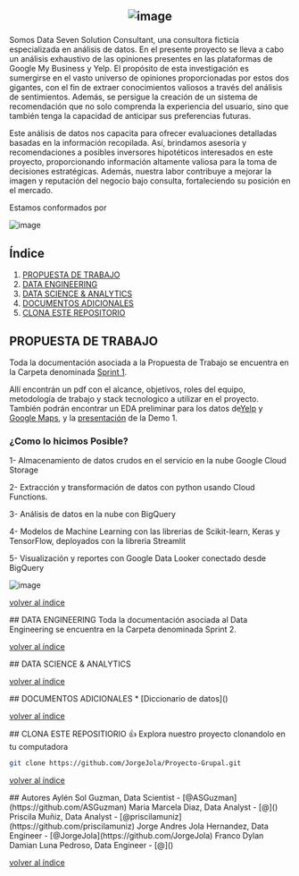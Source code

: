 <h2 align = center > 

![image](https://github.com/JorgeJola/Proyecto-Grupal/assets/113150003/b81e527a-c73c-4e82-aa8c-54688d9e7684)
 </h2>


Somos Data Seven Solution Consultant, una consultora ficticia especializada en análisis de datos. En el presente proyecto se lleva a cabo un análisis exhaustivo de las opiniones presentes en las plataformas de Google My Business y Yelp. El propósito de esta investigación es sumergirse en el vasto universo de opiniones proporcionadas por estos dos gigantes, con el fin de extraer conocimientos valiosos a través del análisis de sentimientos. Además, se persigue la creación de un sistema de recomendación que no solo comprenda la experiencia del usuario, sino que también tenga la capacidad de anticipar sus preferencias futuras.

Este análisis de datos nos capacita para ofrecer evaluaciones detalladas basadas en la información recopilada. Así, brindamos asesoría y recomendaciones a posibles inversores hipotéticos interesados en este proyecto, proporcionando información altamente valiosa para la toma de decisiones estratégicas. Además, nuestra labor contribuye a mejorar la imagen y reputación del negocio bajo consulta, fortaleciendo su posición en el mercado.

Estamos conformados por

![image](https://github.com/JorgeJola/Proyecto-Grupal/assets/113150003/c5f48ee9-9c1d-4a82-8b85-79415c09b0d9)

<div id='id0' />

## Índice
1. [PROPUESTA DE TRABAJO](#id1)
2. [DATA ENGINEERING ](#id2)
3. [DATA SCIENCE & ANALYTICS](#id3)
4. [DOCUMENTOS ADICIONALES](#id4)
5. [CLONA ESTE REPOSITORIO](#id5)


<div id='id1' />

## PROPUESTA DE TRABAJO 


Toda la documentación asociada a la Propuesta de Trabajo se encuentra en la Carpeta denominada [Sprint 1](Sprint1).

Allí encontrán un pdf con  el alcance, objetivos, roles del equipo, metodología de trabajo y stack tecnologico a utilizar en el proyecto. También podrán encontrar un EDA preliminar para los datos de[Yelp](Sprint1/EDA_Yelp.ipynb) y [Google Maps](Sprint1/EDa_GoogleMaps.ipynb), y la [presentación](Sprint1/Presentacion_spring1.pdf) de la Demo 1.

   
### ¿Como lo hicimos Posible? 
  
1- Almacenamiento de datos crudos en el servicio en la nube Google Cloud Storage

2- Extracción y transformación de datos con python usando Cloud Functions.

3- Análisis de datos en la nube con BigQuery

4- Modelos de Machine Learning con las librerias de Scikit-learn, Keras y TensorFlow, deployados con la libreria Streamlit

5- Visualización y reportes con Google Data Looker conectado desde BigQuery

![image](https://github.com/JorgeJola/Proyecto-Grupal/assets/113150003/f2c76ade-e9e2-4cc6-ae85-b58158e49750)

  
[volver al índice](#id0)


  
<div id='id2' />
## DATA ENGINEERING 
Toda la documentación asociada al Data Engineering se encuentra en la Carpeta denominada Sprint 2.
  

[volver al índice](#id0)
   
<div id='id3' />
## DATA SCIENCE & ANALYTICS
  

[volver al índice](#id0)

    
<div id='id4' />    
## DOCUMENTOS ADICIONALES
* [Diccionario de datos]()
  
[volver al índice](#id0)
  

<div id='id5' />    
## CLONA ESTE REPOSITIORIO 👍
Explora nuestro proyecto clonandolo en tu computadora 

```bash
git clone https://github.com/JorgeJola/Proyecto-Grupal.git
```
  
[volver al índice](#id0)  
    

<div id='id6' />    
## Autores   
Aylén Sol Guzman, Data Scientist - [@ASGuzman](https://github.com/ASGuzman)  
Maria Marcela Diaz, Data Analyst - [@]()  
Priscila Muñiz, Data Analyst - [@priscilamuniz](https://github.com/priscilamuniz)   
Jorge Andres Jola Hernandez, Data Engineer  - [@JorgeJola](https://github.com/JorgeJola)  
Franco Dylan Damian Luna Pedroso, Data Engineer - [@]() 

[volver al índice](#id0)
